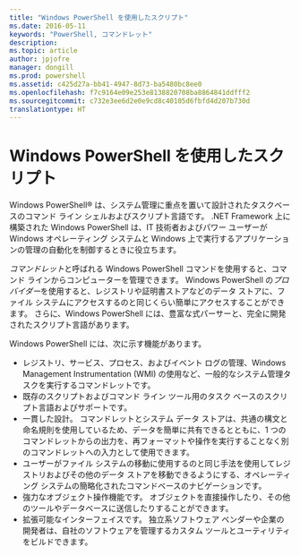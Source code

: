 ```yaml
---
title: "Windows PowerShell を使用したスクリプト"
ms.date: 2016-05-11
keywords: "PowerShell, コマンドレット"
description: 
ms.topic: article
author: jpjofre
manager: dongill
ms.prod: powershell
ms.assetid: c425d27a-bb41-4947-8d73-ba5480bc8ee0
ms.openlocfilehash: f7c9164e09e253e8138820708ba8864841ddfff2
ms.sourcegitcommit: c732e3ee6d2e0e9cd8c40105d6fbfd4d207b730d
translationtype: HT
---
```

# <a name="scripting-with-windows-powershell"></a>Windows PowerShell を使用したスクリプト

Windows PowerShell® は、システム管理に重点を置いて設計されたタスクベースのコマンド ライン シェルおよびスクリプト言語です。 .NET Framework 上に構築された Windows PowerShell は、IT 技術者およびパワー ユーザーが Windows オペレーティング システムと Windows 上で実行するアプリケーションの管理の自動化を制御するときに役立ちます。

*コマンドレット*と呼ばれる Windows PowerShell コマンドを使用すると、コマンド ラインからコンピューターを管理できます。 Windows PowerShell の*プロバイダー*を使用すると、レジストリや証明書ストアなどのデータ ストアに、ファイル システムにアクセスするのと同じくらい簡単にアクセスすることができます。 さらに、Windows PowerShell には、豊富な式パーサーと、完全に開発されたスクリプト言語があります。

Windows PowerShell には、次に示す機能があります。

-   レジストリ、サービス、プロセス、およびイベント ログの管理、Windows Management Instrumentation (WMI) の使用など、一般的なシステム管理タスクを実行するコマンドレットです。
-   既存のスクリプトおよびコマンド ライン ツール用のタスク ベースのスクリプト言語およびサポートです。
-   一貫した設計。 コマンドレットとシステム データ ストアは、共通の構文と命名規則を使用しているため、データを簡単に共有できるとともに、1 つのコマンドレットからの出力を、再フォーマットや操作を実行することなく別のコマンドレットへの入力として使用できます。
-   ユーザーがファイル システムの移動に使用するのと同じ手法を使用してレジストリおよびその他のデータ ストアを移動できるようにする、オペレーティング システムの簡略化されたコマンドベースのナビゲーションです。
-   強力なオブジェクト操作機能です。 オブジェクトを直接操作したり、その他のツールやデータベースに送信したりすることができます。
-   拡張可能なインターフェイスです。 独立系ソフトウェア ベンダーや企業の開発者は、自社のソフトウェアを管理するカスタム ツールとユーティリティをビルドできます。

